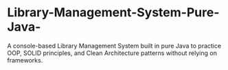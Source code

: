 # Library-Management-System-Pure-Java-
A console-based Library Management System built in pure Java to practice OOP, SOLID principles, and Clean Architecture patterns without relying on frameworks.
